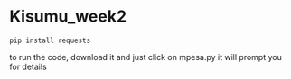 # Kisumu_week2
```
pip install requests
```
to run the code, download it and just click on mpesa.py it will prompt you for details
